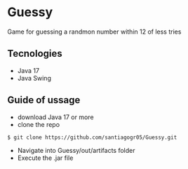 # Guessy
Game for guessing a randmon number within 12 of less tries

## Tecnologies
- Java 17
- Java Swing

## Guide of ussage 
- download Java 17 or more
- clone the repo
``` bash
$ git clone https://github.com/santiagogr05/Guessy.git
```
- Navigate into Guessy/out/artifacts folder
- Execute the .jar file

  
